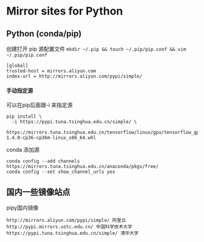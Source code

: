 ﻿# Mirror sites for Python #

## Python (conda/pip)

创建打开 pip 源配置文件 ```mkdir ~/.pip && touch ~/.pip/pip.conf && vim ~/.pip/pip.conf```

```
[global]
trusted-host = mirrors.aliyun.com
index-url = http://mirrors.aliyun.com/pypi/simple/
```

#### 手动指定源

可以在pip后面跟-i 来指定源

```
pip install \
  -i https://pypi.tuna.tsinghua.edu.cn/simple/ \
  https://mirrors.tuna.tsinghua.edu.cn/tensorflow/linux/gpu/tensorflow_gpu-1.4.0-cp36-cp36m-linux_x86_64.whl
```

conda 添加源

```
conda config --add channels https://mirrors.tuna.tsinghua.edu.cn/anaconda/pkgs/free/
conda config --set show_channel_urls yes
```


## 国内一些镜像站点

pipy国内镜像
```
http://mirrors.aliyun.com/pypi/simple/ 阿里云
http://pypi.mirrors.ustc.edu.cn/ 中国科学技术大学
https://pypi.tuna.tsinghua.edu.cn/simple/ 清华大学
```
